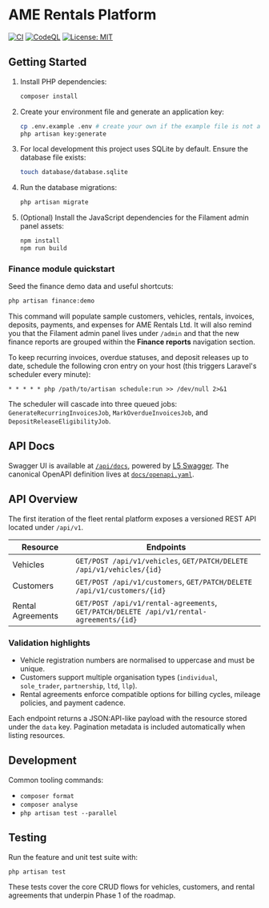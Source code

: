 # AME Rentals Platform

[![CI](https://github.com/AmeRentalsLTD/APP/actions/workflows/ci.yml/badge.svg)](https://github.com/AmeRentalsLTD/APP/actions/workflows/ci.yml)
[![CodeQL](https://github.com/AmeRentalsLTD/APP/actions/workflows/codeql.yml/badge.svg)](https://github.com/AmeRentalsLTD/APP/actions/workflows/codeql.yml)
[![License: MIT](https://img.shields.io/badge/License-MIT-yellow.svg)](https://opensource.org/licenses/MIT)

## Getting Started

1. Install PHP dependencies:

   ```bash
   composer install
   ```

2. Create your environment file and generate an application key:

   ```bash
   cp .env.example .env # create your own if the example file is not available
   php artisan key:generate
   ```

3. For local development this project uses SQLite by default. Ensure the database file exists:

   ```bash
   touch database/database.sqlite
   ```

4. Run the database migrations:

   ```bash
   php artisan migrate
   ```

5. (Optional) Install the JavaScript dependencies for the Filament admin panel assets:

   ```bash
   npm install
   npm run build
   ```

### Finance module quickstart

Seed the finance demo data and useful shortcuts:

```bash
php artisan finance:demo
```

This command will populate sample customers, vehicles, rentals, invoices, deposits, payments, and expenses for AME Rentals Ltd. It will also remind you that the Filament admin panel lives under `/admin` and that the new finance reports are grouped within the **Finance reports** navigation section.

To keep recurring invoices, overdue statuses, and deposit releases up to date, schedule the following cron entry on your host (this triggers Laravel's scheduler every minute):

```
* * * * * php /path/to/artisan schedule:run >> /dev/null 2>&1
```

The scheduler will cascade into three queued jobs: `GenerateRecurringInvoicesJob`, `MarkOverdueInvoicesJob`, and `DepositReleaseEligibilityJob`.

## API Docs

Swagger UI is available at [`/api/docs`](http://localhost/api/docs), powered by [L5 Swagger](https://github.com/DarkaOnLine/L5-Swagger). The canonical OpenAPI definition lives at [`docs/openapi.yaml`](docs/openapi.yaml).

## API Overview

The first iteration of the fleet rental platform exposes a versioned REST API located under `/api/v1`.

| Resource            | Endpoints                                                                 |
|---------------------|---------------------------------------------------------------------------|
| Vehicles            | `GET/POST /api/v1/vehicles`, `GET/PATCH/DELETE /api/v1/vehicles/{id}`     |
| Customers           | `GET/POST /api/v1/customers`, `GET/PATCH/DELETE /api/v1/customers/{id}`   |
| Rental Agreements   | `GET/POST /api/v1/rental-agreements`, `GET/PATCH/DELETE /api/v1/rental-agreements/{id}` |

### Validation highlights

- Vehicle registration numbers are normalised to uppercase and must be unique.
- Customers support multiple organisation types (`individual`, `sole_trader`, `partnership`, `ltd`, `llp`).
- Rental agreements enforce compatible options for billing cycles, mileage policies, and payment cadence.

Each endpoint returns a JSON:API-like payload with the resource stored under the `data` key. Pagination metadata is included automatically when listing resources.

## Development

Common tooling commands:

- `composer format`
- `composer analyse`
- `php artisan test --parallel`

## Testing

Run the feature and unit test suite with:

```bash
php artisan test
```

These tests cover the core CRUD flows for vehicles, customers, and rental agreements that underpin Phase 1 of the roadmap.
